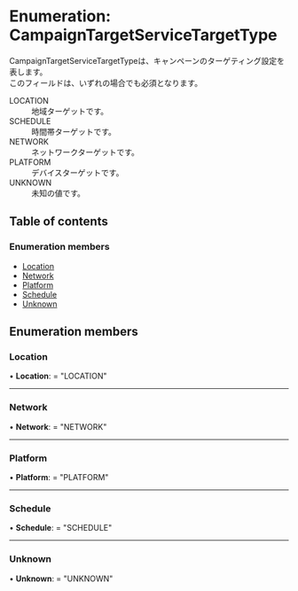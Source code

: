 # Enumeration: CampaignTargetServiceTargetType


<div lang=\"ja\">CampaignTargetServiceTargetTypeは、キャンペーンのターゲティング設定を表します。<br> このフィールドは、いずれの場合でも必須となります。</div>  <dl class=term>   <dt class=\"term__item\">LOCATION</dt>   <dd class=\"term__desc\"><span lang=\"ja\">地域ターゲットです。</span></dd>   <dt class=\"term__item\">SCHEDULE</dt>   <dd class=\"term__desc\"><span lang=\"ja\">時間帯ターゲットです。</span></dd>   <dt class=\"term__item\">NETWORK</dt>   <dd class=\"term__desc\"><span lang=\"ja\">ネットワークターゲットです。</span></dd>   <dt class=\"term__item\">PLATFORM</dt>   <dd class=\"term__desc\"><span lang=\"ja\">デバイスターゲットです。</span></dd>   <dt class=\"term__item\">UNKNOWN</dt>   <dd class=\"term__desc\"><span lang=\"ja\">未知の値です。</span></dd> </dl>

## Table of contents

### Enumeration members

- [Location](campaigntargetservicetargettype.md#location)
- [Network](campaigntargetservicetargettype.md#network)
- [Platform](campaigntargetservicetargettype.md#platform)
- [Schedule](campaigntargetservicetargettype.md#schedule)
- [Unknown](campaigntargetservicetargettype.md#unknown)

## Enumeration members

### Location

• **Location**: = "LOCATION"

___

### Network

• **Network**: = "NETWORK"

___

### Platform

• **Platform**: = "PLATFORM"

___

### Schedule

• **Schedule**: = "SCHEDULE"

___

### Unknown

• **Unknown**: = "UNKNOWN"
